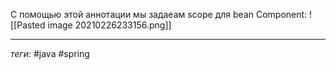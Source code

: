 С помощью этой аннотации мы задаеам scope для bean Component:
![[Pasted image 20210226233156.png]]


---
*теги:* #java  #spring 